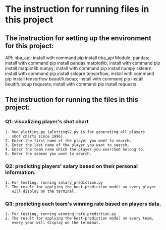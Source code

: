# The instruction for running files in this project

## The instruction for setting up the environment for this project:

API: nba_api; install with command pip install nba_api
Module: pandas; install with command pip install pandas
        matplotlib; install with command pip install matplotlib
        numpy; install with command pip install numpy
        sklearn; install with command pip install sklearn
        tensorflow; install with command pip install tensorflow
        beautifulsoup; install with command pip install beuitifulsoup
        requests; install with command pip install requests

## The instruction for running the files in this project:

### Q1: visualizing player's shot chart
    1. Run plotting.py (plottingV2.py is for generating all players'
       shot charts since 1996).
    2. Enter the first name of the player you want to search.
    3. Enter the last name of the player you want to search.
    4. Enter the team name which the player you searched belong to.
    5. Enter the season you want to search.

### Q2: predicting players' salary based on their personal information.
    1. For testing, running salary_prediction.py
    2. The result for applying the best-prediction model on every player
       will display on the terminal.

### Q3: predicting each team's winning rate based on players data.
    1. For testing, running winning_rate_prediction.py
    2. The result for applying the best-prediction model on every team,
       every year will display on the terminal.